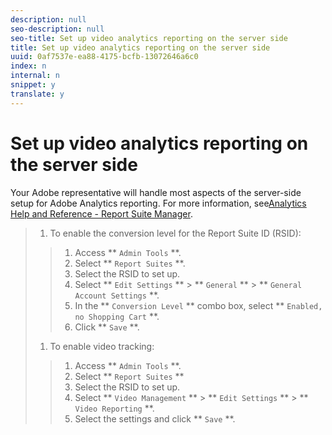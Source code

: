 ```yaml
---
description: null
seo-description: null
seo-title: Set up video analytics reporting on the server side
title: Set up video analytics reporting on the server side
uuid: 0af7537e-ea88-4175-bcfb-13072646a6c0
index: n
internal: n
snippet: y
translate: y
---
```


# Set up video analytics reporting on the server side

Your Adobe representative will handle most aspects of the server-side setup for Adobe Analytics reporting. For more information, see[Analytics Help and Reference - Report Suite Manager](http://microsite.omniture.com/t2/help/en_US/reference/#Report_Suite_Manager). 
>1. To enable the conversion level for the Report Suite ID (RSID):
>   >1. Access ** `Admin Tools` **.
>   >1. Select ** `Report Suites` **.
>   >1. Select the RSID to set up.
>   >1. Select ** `Edit Settings` ** &gt; ** `General` ** &gt; ** `General Account Settings` **.
>   >1. In the ** `Conversion Level` ** combo box, select ** `Enabled, no Shopping Cart` **.
>   >1. Click ** `Save` **.
>1. To enable video tracking:
>   >1. Access ** `Admin Tools` **.
>   >1. Select ** `Report Suites` **
>   >1. Select the RSID to set up.
>   >1. Select ** `Video Management` ** &gt; ** `Edit Settings` ** &gt; ** `Video Reporting` **.
>   >1. Select the settings and click ** `Save` **.
